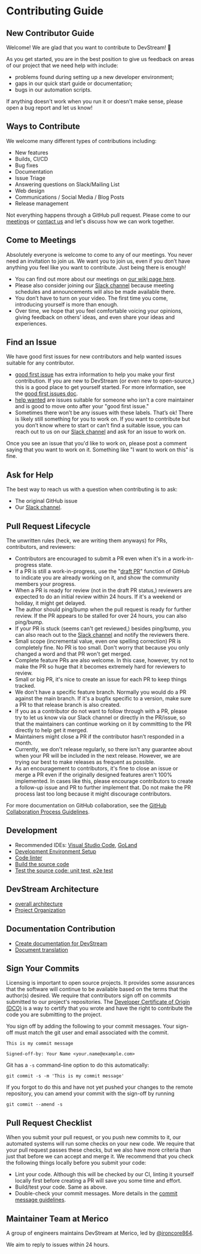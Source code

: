 # Contributing Guide

## New Contributor Guide

Welcome! We are glad that you want to contribute to DevStream! 💖

As you get started, you are in the best position to give us feedback on areas of our project that we need help with include:

- problems found during setting up a new developer environment;
- gaps in our quick start guide or documentation;
- bugs in our automation scripts.

If anything doesn't work when you run it or doesn't make sense, please open a bug report and let us know!

## Ways to Contribute

We welcome many different types of contributions including:

- New features
- Builds, CI/CD
- Bug fixes
- Documentation
- Issue Triage
- Answering questions on Slack/Mailing List
- Web design
- Communications / Social Media / Blog Posts
- Release management

Not everything happens through a GitHub pull request. Please come to our [meetings](https://github.com/devstream-io/devstream/wiki) or [contact us](https://cloud-native.slack.com/archives/C03LA2B8K0A) and let's discuss how we can work together. 

## Come to Meetings

Absolutely everyone is welcome to come to any of our meetings. You never need an invitation to join us. We want you to join us, even if you don’t have anything you feel like you want to contribute. Just being there is enough!

- You can find out more about our meetings on [our wiki page here](https://github.com/devstream-io/devstream/wiki).
- Please also consider joining our [Slack channel](https://cloud-native.slack.com/archives/C03LA2B8K0A) because meeting schedules and announcements will also be made available there.
- You don’t have to turn on your video. The first time you come, introducing yourself is more than enough.
- Over time, we hope that you feel comfortable voicing your opinions, giving feedback on others’ ideas, and even share your ideas and experiences.

## Find an Issue

We have good first issues for new contributors and help wanted issues suitable for any contributor.

- [good first issue](https://github.com/devstream-io/devstream/labels/good%20first%20issue) has extra information to help you make your first contribution. If you are new to DevStream (or even new to open-source,) this is a good place to get yourself started. For more information, see the [good first issues doc](development/git-workflow/good-first-issues.md).
- [help wanted](https://github.com/devstream-io/devstream/labels/help%20wanted) are issues suitable for someone who isn't a core maintainer and is good to move onto after your "good first issue."
- Sometimes there won’t be any issues with these labels. That’s ok! There is likely still something for you to work on. If you want to contribute but you don’t know where to start or can't find a suitable issue, you can reach out to us on our [Slack channel](https://cloud-native.slack.com/archives/C03LA2B8K0A) and ask for an issue to work on.

Once you see an issue that you'd like to work on, please post a comment saying that you want to work on it. Something like "I want to work on this" is fine.

## Ask for Help

The best way to reach us with a question when contributing is to ask:

- The original GitHub issue
- Our [Slack channel](https://cloud-native.slack.com/archives/C03LA2B8K0A).

## Pull Request Lifecycle

The unwritten rules (heck, we are writing them anyways) for PRs, contributors, and reviewers:

- Contributors are encouraged to submit a PR even when it's in a work-in-progress state.
- If a PR is still a work-in-progress, use the "[draft PR](https://github.blog/2019-02-14-introducing-draft-pull-requests/)" function of GitHub to indicate you are already working on it, and show the community members your progress.
- When a PR is ready for review (not in the draft PR status,) reviewers are expected to do an initial review within 24 hours. If it's a weekend or holiday, it might get delayed.
- The author should ping/bump when the pull request is ready for further review. If the PR appears to be stalled for over 24 hours, you can also ping/bump.
- If your PR is stuck (seems can't get reviewed,) besides ping/bump, you can also reach out to the [Slack channel](https://cloud-native.slack.com/archives/C03LA2B8K0A) and notify the reviewers there.
- Small scope (incremental value, even one spelling correction) PR is completely fine. No PR is too small. Don't worry that because you only changed a word and that PR won't get merged.
- Complete feature PRs are also welcome. In this case, however, try not to make the PR so huge that it becomes extremely hard for reviewers to review.
- Small or big PR, it's nice to create an issue for each PR to keep things tracked.
- We don't have a specific feature branch. Normally you would do a PR against the main branch. If it's a bugfix specific to a version, make sure a PR to that release branch is also created.
- If you as a contributor do not want to follow through with a PR, please try to let us know via our Slack channel or directly in the PR/issue, so that the maintainers can continue working on it by committing to the PR directly to help get it merged.
- Maintainers might close a PR if the contributor hasn’t responded in a month.
- Currently, we don't release regularly, so there isn't any guarantee about when your PR will be included in the next release. However, we are trying our best to make releases as frequent as possible.
- As an encouragement to contributors, it's fine to close an issue or merge a PR even if the originally designed features aren't 100% implemented. In cases like this, please encourage contributors to create a follow-up issue and PR to further implement that. Do not make the PR process last too long because it might discourage contributors.

For more documentation on GitHub collaboration, see the [GitHub Collaboration Process Guidelines](./development/git-workflow/git-workflow.md).

## Development

- Recommended IDEs: [Visual Studio Code](https://code.visualstudio.com/), [GoLand](https://www.jetbrains.com/go/)
- [Development Environment Setup](./development/dev/dev-env-setup.md)
- [Code linter](./development/dev/lint.md)
- [Build the source code](./development/dev/build.md)
- [Test the source code: unit test, e2e test](./development/dev/test.md)

## DevStream Architecture

- [overall architecture](development/devstream/architecture.md)
- [Project Organization](development/devstream/project-layout.md)

## Documentation Contribution

- [Create documentation for DevStream](./development/docs-contribution/mkdocs.md)
- [Document translation](./development/docs-contribution/translation.md)

## Sign Your Commits

Licensing is important to open source projects. It provides some assurances that the software will continue to be available based on the terms that the author(s) desired. We require that contributors sign off on commits submitted to our project's repositories. The [Developer Certificate of Origin (DCO)](https://developercertificate.org/) is a way to certify that you wrote and have the right to contribute the code you are submitting to the project.

You sign off by adding the following to your commit messages. Your sign-off must match the git user and email associated with the commit.

    This is my commit message

    Signed-off-by: Your Name <your.name@example.com>

Git has a `-s` command-line option to do this automatically:

    git commit -s -m 'This is my commit message'

If you forgot to do this and have not yet pushed your changes to the remote repository, you can amend your commit with the sign-off by running 

    git commit --amend -s 

## Pull Request Checklist

When you submit your pull request, or you push new commits to it, our automated systems will run some checks on your new code. We require that your pull request passes these checks, but we also have more criteria than just that before we can accept and merge it. We recommend that you check the following things locally before you submit your code:

- Lint your code. Although this will be checked by our CI, linting it yourself locally first before creating a PR will save you some time and effort.
- Build/test your code. Same as above.
- Double-check your commit messages. More details in the [commit message guidelines](./development/git-workflow/commit-messages.md).

## Maintainer Team at Merico

A group of engineers maintains DevStream at Merico, led by [@ironcore864](https://github.com/ironcore864).

We aim to reply to issues within 24 hours.
